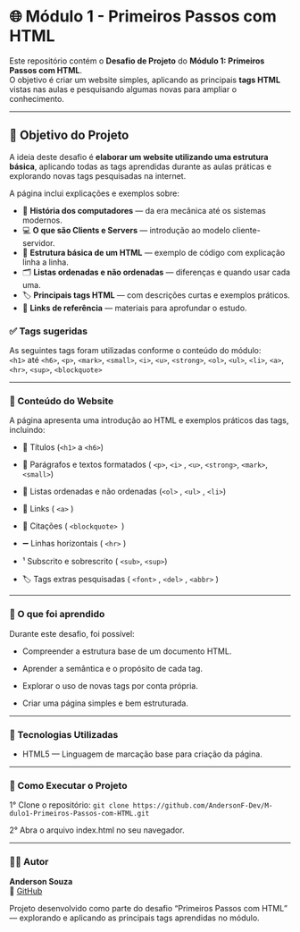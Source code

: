 # 🌐 Módulo 1 - Primeiros Passos com HTML

Este repositório contém o **Desafio de Projeto** do **Módulo 1: Primeiros Passos com HTML**.  
O objetivo é criar um website simples, aplicando as principais **tags HTML** vistas nas aulas e pesquisando algumas novas para ampliar o conhecimento.

---

## 🎯 Objetivo do Projeto

A ideia deste desafio é **elaborar um website utilizando uma estrutura básica**, aplicando todas as tags aprendidas durante as aulas práticas e explorando novas tags pesquisadas na internet.

A página inclui explicações e exemplos sobre:

- 📜 **História dos computadores** — da era mecânica até os sistemas modernos.
- 💻 **O que são Clients e Servers** — introdução ao modelo cliente-servidor.
- 🧩 **Estrutura básica de um HTML** — exemplo de código com explicação linha a linha.
- 🗂️ **Listas ordenadas e não ordenadas** — diferenças e quando usar cada uma.
- 🏷️ **Principais tags HTML** — com descrições curtas e exemplos práticos.
- 🔗 **Links de referência** — materiais para aprofundar o estudo.

### ✅ Tags sugeridas
As seguintes tags foram utilizadas conforme o conteúdo do módulo:  
`<h1>` até `<h6>`, `<p>`, `<mark>`, `<small>`, `<i>`, `<u>`, `<strong>`, `<ol>`, `<ul>`, `<li>`, `<a>`, `<hr>`, `<sup>`, `<blockquote>`

---
### 📖 Conteúdo do Website

A página apresenta uma introdução ao HTML e exemplos práticos das tags, incluindo:

- 🧩 Títulos (`<h1>` a `<h6>`)

- 📝 Parágrafos e textos formatados ( `<p>`, `<i>` , `<u>`, `<strong>`, `<mark>`, `<small>`)

- 🔢 Listas ordenadas e não ordenadas (`<ol>` , `<ul>` , `<li>`)

- 🔗 Links ( `<a>` )

- 💬 Citações ( `<blockquote> `)

- ➖ Linhas horizontais ( `<hr>` )

- ¹ Subscrito e sobrescrito ( `<sub>`, `<sup>`)

- 🏷️ Tags extras pesquisadas ( `<font>` , `<del>` , `<abbr>` )

---

### 🧠 O que foi aprendido

Durante este desafio, foi possível:

- Compreender a estrutura base de um documento HTML.

- Aprender a semântica e o propósito de cada tag.

- Explorar o uso de novas tags por conta própria.

- Criar uma página simples e bem estruturada.

---

### 🧰 Tecnologias Utilizadas

- HTML5 — Linguagem de marcação base para criação da página.

---

### 🚀 Como Executar o Projeto

1° Clone o repositório: `git clone https://github.com/AndersonF-Dev/M-dulo1-Primeiros-Passos-com-HTML.git
`

2° Abra o arquivo index.html no seu navegador.

---

### 👨‍💻 Autor

**Anderson Souza**  
📎 [GitHub](https://github.com/AndersonF-Dev)


Projeto desenvolvido como parte do desafio “Primeiros Passos com HTML” — explorando e aplicando as principais tags aprendidas no módulo.

